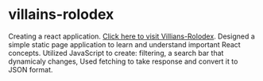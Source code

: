 # villains-rolodex
Creating a react application. [Click here to visit Villians-Rolodex](https://ade-omi.github.io/villains-rolodex/). 
Designed a simple static page application to learn and understand important React concepts. 
Utilized JavaScript to create: filtering, a search bar that dynamicaly changes, 
Used fetching to take response and convert it to JSON format. 
